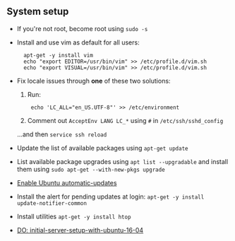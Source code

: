 ## System setup
- If you're not root, become root using `sudo -s`
- Install and use vim as default for all users:

        apt-get -y install vim
        echo "export EDITOR=/usr/bin/vim" >> /etc/profile.d/vim.sh
        echo "export VISUAL=/usr/bin/vim" >> /etc/profile.d/vim.sh

- Fix locale issues through **one** of these two solutions:

    1. Run:
    
            echo 'LC_ALL="en_US.UTF-8"' >> /etc/environment
        
    2. Comment out `AcceptEnv LANG LC_*` using `#` in `/etc/ssh/sshd_config`
    
    ...and then `service ssh reload`
    
- Update the list of available packages using `apt-get update`
- List available package upgrades using `apt list --upgradable` and install them using `sudo apt-get --with-new-pkgs upgrade`
- [Enable Ubuntu automatic-updates](https://help.ubuntu.com/16.04/serverguide/automatic-updates.html)
- Install the alert for pending updates at login: `apt-get -y install update-notifier-common`
- Install utilities `apt-get -y install htop`
- [DO: initial-server-setup-with-ubuntu-16-04](https://www.digitalocean.com/community/tutorials/initial-server-setup-with-ubuntu-16-04)
